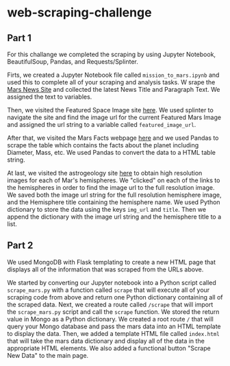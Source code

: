 # web-scraping-challenge

## Part 1
For this challange we completed the scraping by using Jupyter Notebook, BeautifulSoup, Pandas, and Requests/Splinter. 

Firts, we created a Jupyter Notebook file called `mission_to_mars.ipynb` and used this to complete all of your scraping and analysis tasks. W srape the [Mars News Site](https://redplanetscience.com/) and collected the latest News Title and Paragraph Text. We assigned the text to variables.

Then, we visited the Featured Space Image site [here](https://spaceimages-mars.com).
We used splinter to navigate the site and find the image url for the current Featured Mars Image and assigned the url string to a variable called `featured_image_url`.

After that, we visited the Mars Facts webpage [here](https://galaxyfacts-mars.com) and we used Pandas to scrape the table which contains the facts about the planet including Diameter, Mass, etc. We used Pandas to convert the data to a HTML table string.

At last, we visited the astrogeology site [here](https://marshemispheres.com/) to obtain high resolution images for each of Mar's hemispheres. We "clicked" on each of the links to the hemispheres in order to find the image url to the full resolution image. We saved both the image url string for the full resolution hemisphere image, and the Hemisphere title containing the hemisphere name. We used Python dictionary to store the data using the keys `img_url` and `title`. Then we append the dictionary with the image url string and the hemisphere title to a list.

## Part 2

We used MongoDB with Flask templating to create a new HTML page that displays all of the information that was scraped from the URLs above.

We started by converting our Jupyter notebook into a Python script called `scrape_mars.py` with a function called `scrape` that will execute all of your scraping code from above and return one Python dictionary containing all of the scraped data.
Next, we created a route called `/scrape` that will import the `scrape_mars.py` script and call the `scrape` function. We stored the return value in Mongo as a Python dictionary.
We created a root route `/` that will query your Mongo database and pass the mars data into an HTML template to display the data. Then, we added a template HTML file called `index.html` that will take the mars data dictionary and display all of the data in the appropriate HTML elements. We also added a functional button "Scrape New Data" to the main page.
